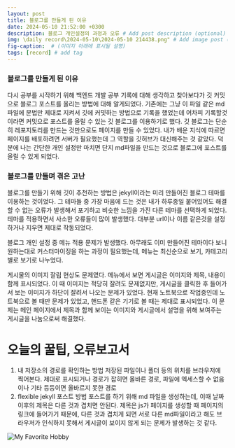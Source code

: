 ```yaml
---
layout: post
title: 블로그를 만들게 된 이유
date: 2024-05-10 21:52:00 +0300
description: 블로그 개인설정의 과정과 오류 # Add post description (optional)
img: \daily record\2024-05-10\2024-05-10 214438.png" # Add image post (optional)
fig-caption:  # (이미지 아래에 표시될 설명)
tags: [record] # add tag
---
```

###  블로그를 만들게 된 이유
다시 공부를 시작하기 위해 백엔드 개발 공부 기록에 대해 생각하고 찾아보다가 깃 커밋으로 블로그 포스트를 올리는 방법에 대해 알게되었다. 기존에는 그냥 이 파일 같은 md파일에 문법만 제대로 지켜서 깃에 커밋하는 방법으로 기록을 했었는데 어차피 기록할것이라면 커밋으로 포스트를 올릴 수 있는 깃 블로그를 이용하기로 했다.
깃 블로그는 단순히 레포지토리를 만드는 것만으로도 페이지를 만들 수 있었다. 내가 배운 지식에 따르면 페이지를 배포하려면 서버가 필요했는데 그 역할을 깃허브가 대신해주는 것 같았다. 덕분에 나는 간단한 개인 설정만 마치면 단지 md파일을 만드는 것으로 블로그에 포스트를 올릴 수 있게 되었다.


###  블로그를 만들며 겪은 고난
블로그를 만들기 위해 깃이 추천하는 방법은 jekyll이라는 미리 만들어진 블로그 테마를 이용하는 것이었다. 그 테마들 중 가장 마음에 드는 것은 내가 하루종일 붙어있어도 해결할 수 없는 오류가 발생해서 포기하고 비슷한 느낌을 가진 다른 테마를 선택하게 되었다. 테마를 적용하면서 사소한 오류들이 많이 발생했다. 대부분 url이나 이름 같은것을 설정하거나 지우면 제대로 작동되었다.


블로그 개인 설정 중 메뉴 적용 문제가 발생했다. 아무래도 이미 만들어진 테마이다 보니 원하는대로 커스터마이징을 하는 과정이 필요했는데, 메뉴는 최신순으로 보기, 카테고리별로 보기로 나누었다.


게시물의 이미지 잘림 현상도 문제였다. 메뉴에서 보면 게시글은 이미지와 제목, 내용이 함께 표시되었다. 이 때 이미지는 적당히 잘려도 문제없지만, 게시글을 클릭한 후 들어가서 보는 이미지가 하단이 잘려서 나오는 문제가 있었다. 현재 노트북으로 작업중인데 노트북으로 볼 때만 문제가 있었고, 핸드폰 같은 기기로 볼 때는 제대로 표시되었다. 이 문제는 메인 페이지에서 제목과 함께 보이는 이미지와 게시글에서 설명을 위해 보여주는 게시글을 나눔으로써 해결했다.


# 오늘의 꿀팁, 오류보고서
1. 내 저장소의 경로를 확인하는 방법
저장된 파일이나 폴더 등의 위치를 브라우저에 찍어본다. 제대로 표시되거나 경로가 잡히면 올바른 경로, 파일에 엑세스할 수 없음이나 기타 등등이면 올바르지 못한 경로
2. flexible jekyll 포스트 방법
포스트를 하기 위해 md 파일을 생성하는데, 이때 날짜 이후의 제목은 다른 것과 겹치면 안된다. 제목은 js가 페이지를 생성할 때 페이지의 링크에 들어가기 때문에, 다른 것과 겹치게 되면 서로 다른 md파일이라고 해도 브라우저가 인식하지 못해서 게시글이 보이지 않게 되는 문제가 발생하는 것 같다.

![My Favorite Hobby]({{site.baseurl}}/assets/img/daily%20record/2024-05-07/gamepad-3630565_1920.png)